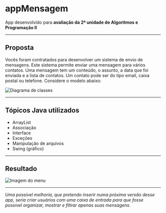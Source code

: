 # appMensagem
 App desenvolvido para **avaliação da 2ª unidade de Algoritmos e Programação II**

 ---
 ## Proposta
Vocês foram contratados para desenvolver um sistema de envio de mensagens. Este sistema permite
enviar uma mensagem para vários contatos. Uma mensagem tem um conteúdo, o assunto, a data que
foi enviada e a lista de contatos. Um contato pode ser do tipo email, caixa postal ou telefone.
Considere o modelo abaixo:

![Diagrama de classes](C:\Users\vsouz\Documents\Git\appMensagem)

---

## Tópicos Java utilizados
* ArrayList
* Associação
* Interface
* Exceções
* Manipulação de arquivos
* Swing (gráfico)

---

## Resultado
![Imagem do menu](C:\Users\vsouz\Documents\Git\appMensagem)


---

 _Uma possível melhoria, que pretendo inserir numa próxima versão desse app, seria criar usuários com uma caixa de entrada para que fosse possível organizar, mostrar e filtrar apenas suas mensagens._


